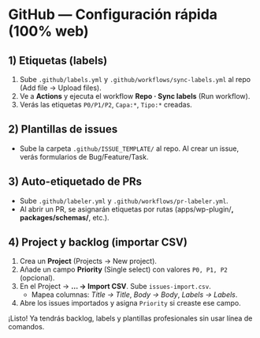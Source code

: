 # GitHub — Configuración rápida (100% web)

## 1) Etiquetas (labels)
1. Sube `.github/labels.yml` y `.github/workflows/sync-labels.yml` al repo (Add file → Upload files).
2. Ve a **Actions** y ejecuta el workflow **Repo · Sync labels** (Run workflow).
3. Verás las etiquetas `P0/P1/P2`, `Capa:*`, `Tipo:*` creadas.

## 2) Plantillas de issues
- Sube la carpeta `.github/ISSUE_TEMPLATE/` al repo. Al crear un issue, verás formularios de Bug/Feature/Task.

## 3) Auto-etiquetado de PRs
- Sube `.github/labeler.yml` y `.github/workflows/pr-labeler.yml`.  
- Al abrir un PR, se asignarán etiquetas por rutas (apps/wp-plugin/**, packages/schemas/**, etc.).

## 4) Project y backlog (importar CSV)
1. Crea un **Project** (Projects → New project).
2. Añade un campo **Priority** (Single select) con valores `P0, P1, P2` (opcional).
3. En el Project → **… → Import CSV**. Sube `issues-import.csv`.  
   - Mapea columnas: *Title → Title*, *Body → Body*, *Labels → Labels*.
4. Abre los issues importados y asigna `Priority` si creaste ese campo.

¡Listo! Ya tendrás backlog, labels y plantillas profesionales sin usar línea de comandos.
